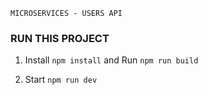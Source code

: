 `MICROSERVICES - USERS API`

### RUN THIS PROJECT

1. Install `npm install` and Run `npm run build`

2. Start `npm run dev`

